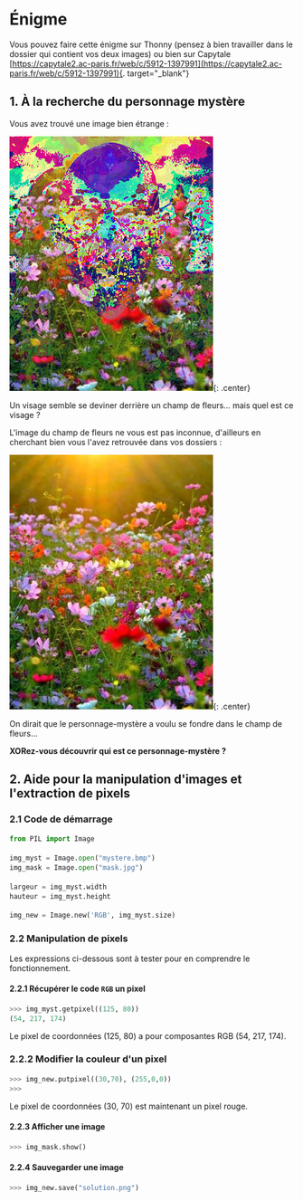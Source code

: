 # Énigme

Vous pouvez faire cette énigme sur Thonny (pensez à bien travailler dans le dossier qui contient vos deux images) ou bien sur Capytale 
[https://capytale2.ac-paris.fr/web/c/5912-1397991](https://capytale2.ac-paris.fr/web/c/5912-1397991){. target="_blank"}

## 1. À la recherche du personnage mystère

Vous avez trouvé une image bien étrange :

![](data/mystere.bmp){: .center}

Un visage semble se deviner derrière un champ de fleurs... mais quel est ce visage ?

L'image du champ de fleurs ne vous est pas inconnue, d'ailleurs en cherchant bien vous l'avez retrouvée dans vos dossiers :

![](data/mask.jpg){: .center}


On dirait que le personnage-mystère a voulu se fondre dans le champ de fleurs...

**XORez-vous découvrir qui est ce personnage-mystère ?**


## 2. Aide pour la manipulation d'images et l'extraction de pixels

### 2.1 Code de démarrage

```python linenums='1'
from PIL import Image

img_myst = Image.open("mystere.bmp")
img_mask = Image.open("mask.jpg")

largeur = img_myst.width
hauteur = img_myst.height

img_new = Image.new('RGB', img_myst.size)
```
### 2.2 Manipulation de pixels

Les expressions ci-dessous sont à tester pour en comprendre le fonctionnement. 

#### 2.2.1 Récupérer le code ```RGB```  un pixel

```python
>>> img_myst.getpixel((125, 80))
(54, 217, 174)
```
Le pixel de coordonnées (125, 80) a pour composantes RGB (54, 217, 174).

### 2.2.2 Modifier la couleur d'un pixel

```python
>>> img_new.putpixel((30,70), (255,0,0))
>>> 
```
Le pixel de coordonnées (30, 70) est maintenant un pixel rouge.

#### 2.2.3 Afficher une image

```python
>>> img_mask.show()
```

#### 2.2.4 Sauvegarder une image
```python
>>> img_new.save("solution.png")
```